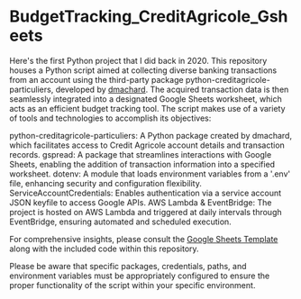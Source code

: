 # BudgetTracking_CreditAgricole_Gsheets

Here's the first Python project that I did back in 2020. This repository houses a Python script aimed at collecting diverse banking transactions from an account using the third-party package python-creditagricole-particuliers, developed by [dmachard](https://github.com/dmachard/python-creditagricole-particuliers). The acquired transaction data is then seamlessly integrated into a designated Google Sheets worksheet, which acts as an efficient budget tracking tool. The script makes use of a variety of tools and technologies to accomplish its objectives:

python-creditagricole-particuliers: A Python package created by dmachard, which facilitates access to Credit Agricole account details and transaction records.
gspread: A package that streamlines interactions with Google Sheets, enabling the addition of transaction information into a specified worksheet.
dotenv: A module that loads environment variables from a '.env' file, enhancing security and configuration flexibility.
ServiceAccountCredentials: Enables authentication via a service account JSON keyfile to access Google APIs.
AWS Lambda & EventBridge: The project is hosted on AWS Lambda and triggered at daily intervals through EventBridge, ensuring automated and scheduled execution.

For comprehensive insights, please consult the [Google Sheets Template](https://docs.google.com/spreadsheets/d/1NvhKyCqQK515gzzyhcQUO0TfHJLnYhUB1hptQ-sZAT0/edit?usp=sharing) along with the included code within this repository.

Please be aware that specific packages, credentials, paths, and environment variables must be appropriately configured to ensure the proper functionality of the script within your specific environment.

